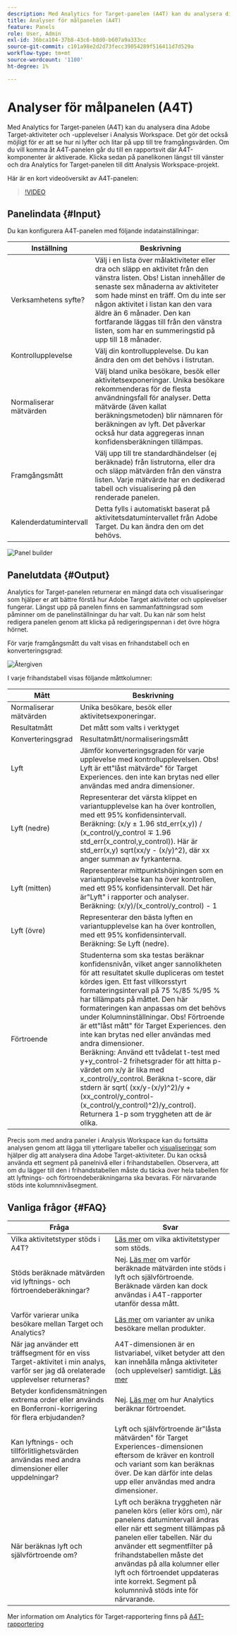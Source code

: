 ```yaml
---
description: Med Analytics for Target-panelen (A4T) kan du analysera dina Adobe Target-aktiviteter och -upplevelser i Analysis Workspace.
title: Analyser för målpanelen (A4T)
feature: Panels
role: User, Admin
exl-id: 36bca104-37b8-43c6-b8d0-b607a9a333cc
source-git-commit: c101a98e2d2d73fecc39054289f516411d7d529a
workflow-type: tm+mt
source-wordcount: '1100'
ht-degree: 1%

---
```


# Analyser för målpanelen (A4T)

Med Analytics for Target-panelen (A4T) kan du analysera dina Adobe Target-aktiviteter och -upplevelser i Analysis Workspace. Det gör det också möjligt för er att se hur ni lyfter och litar på upp till tre framgångsvärden. Om du vill komma åt A4T-panelen går du till en rapportsvit där A4T-komponenter är aktiverade. Klicka sedan på panelikonen längst till vänster och dra Analytics for Target-panelen till ditt Analysis Workspace-projekt.

Här är en kort videoöversikt av A4T-panelen:

>[!VIDEO](https://video.tv.adobe.com/v/37247/?quality=12)

## Panelindata {#Input}

Du kan konfigurera A4T-panelen med följande indatainställningar:

| Inställning | Beskrivning |
|---|---|
| Verksamhetens syfte? | Välj i en lista över målaktiviteter eller dra och släpp en aktivitet från den vänstra listen. Obs! Listan innehåller de senaste sex månaderna av aktiviteter som hade minst en träff. Om du inte ser någon aktivitet i listan kan den vara äldre än 6 månader. Den kan fortfarande läggas till från den vänstra listen, som har en summeringstid på upp till 18 månader. |
| Kontrollupplevelse | Välj din kontrollupplevelse. Du kan ändra den om det behövs i listrutan. |
| Normaliserar mätvärden | Välj bland unika besökare, besök eller aktivitetsexponeringar. Unika besökare rekommenderas för de flesta användningsfall för analyser. Detta mätvärde (även kallat beräkningsmetoden) blir nämnaren för beräkningen av lyft. Det påverkar också hur data aggregeras innan konfidensberäkningen tillämpas. |
| Framgångsmått | Välj upp till tre standardhändelser (ej beräknade) från listrutorna, eller dra och släpp mätvärden från den vänstra listen. Varje mätvärde har en dedikerad tabell och visualisering på den renderade panelen. |
| Kalenderdatumintervall | Detta fylls i automatiskt baserat på aktivitetsdatumintervallet från Adobe Target. Du kan ändra den om det behövs. |

![Panel builder](assets/a4t-panel-builder2.png)

## Panelutdata {#Output}

Analytics for Target-panelen returnerar en mängd data och visualiseringar som hjälper er att bättre förstå hur Adobe Target aktiviteter och upplevelser fungerar. Längst upp på panelen finns en sammanfattningsrad som påminner om de panelinställningar du har valt. Du kan när som helst redigera panelen genom att klicka på redigeringspennan i det övre högra hörnet.

För varje framgångsmått du valt visas en frihandstabell och en konverteringsgrad:

![Återgiven](assets/a4t-rendered.png)

I varje frihandstabell visas följande måttkolumner:

| Mått | Beskrivning |
|---|---|
| Normaliserar mätvärden | Unika besökare, besök eller aktivitetsexponeringar. |
| Resultatmått | Det mått som valts i verktyget |
| Konverteringsgrad | Resultatmått/normaliseringsmått |
| Lyft | Jämför konverteringsgraden för varje upplevelse med kontrollupplevelsen. Obs! Lyft är ett&quot;låst mätvärde&quot; för Target Experiences. den inte kan brytas ned eller användas med andra dimensioner. |
| Lyft (nedre) | Representerar det värsta klippet en variantupplevelse kan ha över kontrollen, med ett 95% konfidensintervall.<br>Beräkning: (x/y ± 1.96 std_err(x,y)) / (x_control/y_control ∓ 1.96 std_err(x_control,y_control)). Här är std_err(x,y) sqrt(xx/y - (x/y)^2), där xx anger summan av fyrkanterna. |
| Lyft (mitten) | Representerar mittpunktshöjningen som en variantupplevelse kan ha över kontrollen, med ett 95% konfidensintervall. Det här är&quot;Lyft&quot; i rapporter och analyser.<br>Beräkning: (x/y)/(x_control/y_control) - 1 |
| Lyft (övre) | Representerar den bästa lyften en variantupplevelse kan ha över kontrollen, med ett 95% konfidensintervall.<br>Beräkning: Se Lyft (nedre). |
| Förtroende | Studenterna som ska testas beräknar konfidensnivån, vilket anger sannolikheten för att resultatet skulle dupliceras om testet kördes igen. Ett fast villkorsstyrt formateringsintervall på 75 %/85 %/95 % har tillämpats på måttet. Den här formateringen kan anpassas om det behövs under Kolumninställningar. Obs! Förtroende är ett&quot;låst mått&quot; för Target Experiences. den inte kan brytas ned eller användas med andra dimensioner.<br>Beräkning: Använd ett tvådelat t-test med y+y_control-2 frihetsgrader för att hitta p-värdet om x/y är lika med x_control/y_control. Beräkna t-score, där stdern är sqrt( (xx/y-(x/y)^2)/y + (xx_control/y_control-(x_control/y_control)^2)/y_control). Returnera 1-p som tryggheten att de är olika. |

Precis som med andra paneler i Analysis Workspace kan du fortsätta analysen genom att lägga till ytterligare tabeller och [visualiseringar](https://experienceleague.adobe.com/docs/analytics/analyze/analysis-workspace/visualizations/freeform-analysis-visualizations.html) som hjälper dig att analysera dina Adobe Target-aktiviteter. Du kan också använda ett segment på panelnivå eller i frihandstabellen. Observera, att om du lägger till den i frihandstabellen måste du täcka över hela tabellen för att lyftnings- och förtroendeberäkningarna ska bevaras. För närvarande stöds inte kolumnnivåsegment.

## Vanliga frågor {#FAQ}

| Fråga | Svar |
|---|---|
| Vilka aktivitetstyper stöds i A4T? | [Läs mer](https://experienceleague.adobe.com/docs/target/using/integrate/a4t/a4t-faq/a4t-faq-activity-setup.html) om vilka aktivitetstyper som stöds. |
| Stöds beräknade mätvärden vid lyftnings- och förtroendeberäkningar? | Nej. [Läs mer](https://experienceleague.adobe.com/docs/target/using/integrate/a4t/a4t-faq/a4t-faq-lift-and-confidence.html) om varför beräknade mätvärden inte stöds i lyft och självförtroende. Beräknade värden kan dock användas i A4T-rapporter utanför dessa mått. |
| Varför varierar unika besökare mellan Target och Analytics? | [Läs mer](https://experienceleague.adobe.com/docs/target/using/integrate/a4t/a4t-faq/a4t-faq-viewing-reports.html) om varianter av unika besökare mellan produkter. |
| När jag använder ett träffsegment för en viss Target-aktivitet i min analys, varför ser jag då orelaterade upplevelser returneras? | A4T-dimensionen är en listvariabel, vilket betyder att den kan innehålla många aktiviteter (och upplevelser) samtidigt. [Läs mer](https://experienceleague.adobe.com/docs/target/using/integrate/a4t/a4t-faq/a4t-faq-viewing-reports.html) |
| Betyder konfidensmätningen extrema order eller används en Bonferroni-korrigering för flera erbjudanden? | Nej. [Läs mer](https://experienceleague.adobe.com/docs/target/using/integrate/a4t/a4t-faq/a4t-faq-lift-and-confidence.html) om hur Analytics beräknar förtroendet. |
| Kan lyftnings- och tillförlitlighetsvärden användas med andra dimensioner eller uppdelningar? | Lyft och självförtroende är&quot;låsta mätvärden&quot; för Target Experiences-dimensionen eftersom de kräver en kontroll och variant som kan beräknas över. De kan därför inte delas upp eller användas med andra dimensioner. |
| När beräknas lyft och självförtroende om? | Lyft och beräkna tryggheten när panelen körs (eller körs om), när panelens datumintervall ändras eller när ett segment tillämpas på panelen eller tabellen. När du använder ett segmentfilter på frihandstabellen måste det användas på alla kolumner eller lyft och förtroendet uppdateras inte korrekt. Segment på kolumnnivå stöds inte för närvarande. |

Mer information om Analytics för Target-rapportering finns på [A4T-rapportering](https://experienceleague.adobe.com/docs/target/using/integrate/a4t/reporting.html)
